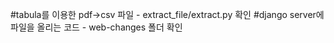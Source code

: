 #tabula를 이용한 pdf->csv 파일 - extract_file/extract.py 확인
#django server에 파일을 올리는 코드 - web-changes 폴더 확인
